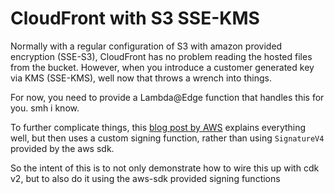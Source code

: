 # CloudFront with S3 SSE-KMS

Normally with a regular configuration of S3 with amazon provided encryption (SSE-S3), CloudFront has no problem reading the hosted files from the bucket.
However, when you introduce a customer generated key via KMS (SSE-KMS), well now that throws a wrench into things.

For now, you need to provide a Lambda@Edge function that handles this for you. smh i know.

To further complicate things, this [blog post by AWS](https://aws.amazon.com/blogs/networking-and-content-delivery/serving-sse-kms-encrypted-content-from-s3-using-cloudfront/) explains everything well, but then uses a custom signing function, rather than using `SignatureV4` provided by the aws sdk.

So the intent of this is to not only demonstrate how to wire this up with cdk v2, but to also do it using the aws-sdk provided signing functions